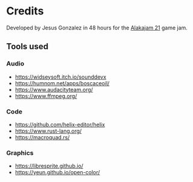 Credits
===

Developed by Jesus Gonzalez in 48 hours for the [Alakajam 21](https://alakajam.com/21st-alakajam) game jam.

## Tools used
### Audio
- https://widseysoft.itch.io/sounddevx
- https://humnom.net/apps/boscaceoil/
- https://www.audacityteam.org/
- https://www.ffmpeg.org/

### Code
- https://github.com/helix-editor/helix
- https://www.rust-lang.org/
- https://macroquad.rs/

### Graphics
- https://libresprite.github.io/
- https://yeun.github.io/open-color/
